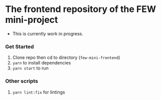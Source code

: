 # The frontend repository of the FEW mini-project
- This is currently work in progress.

### Get Started

1. Clone repo then cd to directory (`few-mini-frontend`)
2. `yarn` to install dependencies
3. `yarn start` to run

### Other scripts

1. `yarn lint:fix` for lintings
